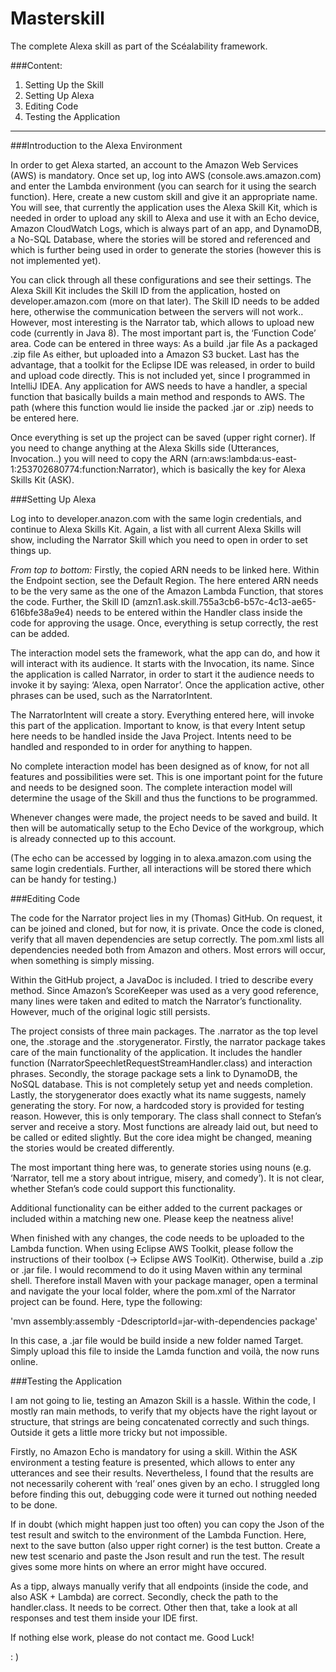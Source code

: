 # Masterskill
The complete Alexa skill as part of the Scéalability framework.


###Content:

1. Setting Up the Skill
2. Setting Up Alexa
3. Editing Code
4. Testing the Application

---

###Introduction to the Alexa Environment

In order to get Alexa started, an account to the Amazon Web Services (AWS) is mandatory. Once set up, log into AWS (console.aws.amazon.com) and enter the Lambda environment (you can search for it using the search function). Here, create a new custom skill and give it an appropriate name.
You will see, that currently the application uses the Alexa Skill Kit, which is needed in order to upload any skill to Alexa and use it with an Echo device, Amazon CloudWatch Logs, which is always part of an app, and DynamoDB, a No-SQL Database, where the stories will be stored and referenced and which is further being used in order to generate the stories (however this is not implemented yet).

You can click through all these configurations and see their settings. The Alexa Skill Kit includes the Skill ID from the application, hosted on developer.amazon.com (more on that later). The Skill ID needs to be added here, otherwise the communication between the servers will not work.. However, most interesting is the Narrator tab, which allows to upload new code (currently in Java 8). The most important part is, the ‘Function Code’ area. Code can be entered in three ways:
As a build .jar file
As a packaged .zip file
As either, but uploaded into a Amazon S3 bucket. Last has the advantage, that a toolkit for the Eclipse IDE was released, in order to build and upload code directly. This is not included yet, since I programmed in IntelliJ IDEA.
Any application for AWS needs to have a handler, a special function that basically builds a main method and responds to AWS. The path (where this function would lie inside the packed .jar or .zip) needs to be entered here.

Once everything is set up the project can be saved (upper right corner). If you need to change anything at the Alexa Skills side (Utterances, Invocation..) you will need to copy the ARN (arn:aws:lambda:us-east-1:253702680774:function:Narrator), which is basically the key for Alexa Skills Kit (ASK).

###Setting Up Alexa

Log into to developer.anazon.com with the same login credentials, and continue to Alexa Skills Kit. Again, a list with all current Alexa Skills will show, including the Narrator Skill which you need to open in order to set things up.

*From top to bottom:*
Firstly, the copied ARN  needs to be linked here. Within the Endpoint section, see the Default Region. The here entered ARN needs to be the very same as the one of the Amazon Lambda Function, that stores the code. Further, the Skill ID (amzn1.ask.skill.755a3cb6-b57c-4c13-ae65-616bfe38a9e4) needs to be entered within the Handler class inside the code for approving the usage. Once, everything is setup correctly, the rest can be added.

The interaction model sets the framework, what the app can do, and how it will interact with its audience. It starts with the Invocation, its name. Since the application is called Narrator, in order to start it the audience needs to invoke it by saying: ‘Alexa, open Narrator’. Once the application active, other phrases can be used, such as the NarratorIntent.

The NarratorIntent will create a story. Everything entered here, will invoke this part of the application. Important to know, is that every Intent setup here needs to be handled inside the Java Project. Intents need to be handled and responded to in order for anything to happen.

No complete interaction model has been designed as of know, for not all features and possibilities were set. This is one important point for the future and needs to be designed soon. The complete interaction model will determine the usage of the Skill and thus the functions to be programmed.  

Whenever changes were made, the project needs to be saved and build. It then will be automatically setup to the Echo Device of the workgroup, which is already connected up to this account.

(The echo can be accessed by logging in to alexa.amazon.com using the same login credentials. Further, all interactions will be stored there which can be handy for testing.)

###Editing Code

The code for the Narrator project lies in my (Thomas) GitHub. On request, it can be joined and cloned, but for now, it is private.
Once the code is cloned, verify that all maven dependencies are setup correctly. The pom.xml lists all dependencies needed both from Amazon and others. Most errors will occur, when something is simply missing.

Within the GitHub project, a JavaDoc is included. I tried to describe every method. Since Amazon’s ScoreKeeper was used as a very good reference, many lines were taken and edited to match the Narrator’s functionality. However, much of the original logic still persists.

The project consists of three main packages. The .narrator as the top level one, the .storage and the .storygenerator. Firstly, the narrator  package takes care of the main functionality of the application. It includes the handler function (NarratorSpeechletRequestStreamHandler.class) and interaction phrases. Secondly, the storage package sets a link to DynamoDB, the NoSQL database. This is not completely setup yet and needs completion. Lastly, the storygenerator does exactly what its name suggests, namely generating the story. For now, a hardcoded story is provided for testing reason. However, this is only temporary. The class shall connect  to Stefan’s server and receive a story. Most functions are already laid out, but need to be called or edited slightly. But the core idea might be changed, meaning the stories would be created differently.

The most important thing here was, to generate stories using nouns (e.g. ‘Narrator, tell me a story about intrigue, misery, and comedy’). It is not clear, whether Stefan’s code could support this functionality.

Additional functionality can be either added to the current packages or included within a matching new one. Please keep the neatness alive!

When finished with any changes, the code needs to be uploaded to the Lambda function. When using Eclipse AWS Toolkit, please follow the instructions of their toolbox (-> Eclipse AWS ToolKit). Otherwise, build a .zip or .jar file. I would recommend to do it using Maven within any terminal shell. Therefore install Maven with your package manager, open a terminal and navigate the your local folder, where the pom.xml of the Narrator project can be found. Here, type the following:

'mvn assembly:assembly -DdescriptorId=jar-with-dependencies package'

In this case, a .jar file would be build inside a new folder named Target. Simply upload this file to inside the Lamda function and voilà, the now runs online.

###Testing the Application

I am not going to lie, testing an Amazon Skill is a hassle. Within the code, I mostly ran main methods, to verify that my objects have the right layout or structure, that strings are being concatenated correctly and such things. Outside it gets a little more tricky but not impossible.

Firstly, no Amazon Echo is mandatory for using a skill. Within the ASK environment a testing feature is presented, which allows to enter any utterances and see their results. Nevertheless, I found that the results are not necessarily coherent with ‘real’ ones given by an echo. I struggled long before finding this out, debugging code were it turned out nothing needed to be done.

If in doubt (which might happen just too often) you can copy the Json of the test result and switch to the environment of the Lambda Function. Here, next to the save button (also upper right corner) is the test button. Create a new test scenario and paste the Json result and run the test. The result gives some more hints on where an error might have occured.

As a tipp, always manually verify that all endpoints (inside the code, and also ASK + Lambda) are correct. Secondly, check the path to the handler.class. It needs to be correct. Other then that, take a look at all responses and test them inside your IDE first.

If nothing else work, please do not contact me. Good Luck!


: )
